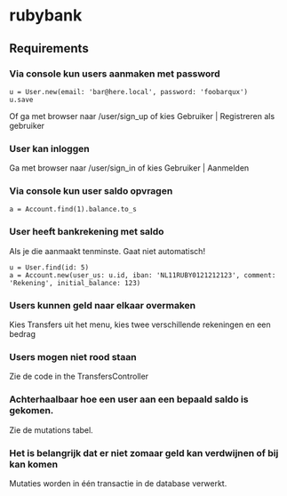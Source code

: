 # rubybank
## Requirements
### Via console kun users aanmaken met password

    u = User.new(email: 'bar@here.local', password: 'foobarqux')
    u.save

Of ga met browser naar /user/sign_up of kies Gebruiker | Registreren als gebruiker

### User kan inloggen

Ga met browser naar /user/sign_in of kies Gebruiker | Aanmelden

### Via console kun user saldo opvragen

    a = Account.find(1).balance.to_s

### User heeft bankrekening met saldo

Als je die aanmaakt tenminste. Gaat niet automatisch!
    
    u = User.find(id: 5)
    a = Account.new(user_us: u.id, iban: 'NL11RUBY0121212123', comment: 'Rekening', initial_balance: 123)

### Users kunnen geld naar elkaar overmaken

Kies Transfers uit het menu, kies twee verschillende rekeningen en een bedrag

### Users mogen niet rood staan

Zie de code in the TransfersController

### Achterhaalbaar hoe een user aan een bepaald saldo is gekomen.

Zie de mutations tabel.

### Het is belangrijk dat er niet zomaar geld kan verdwijnen of bij kan komen

Mutaties worden in één transactie in de database verwerkt.